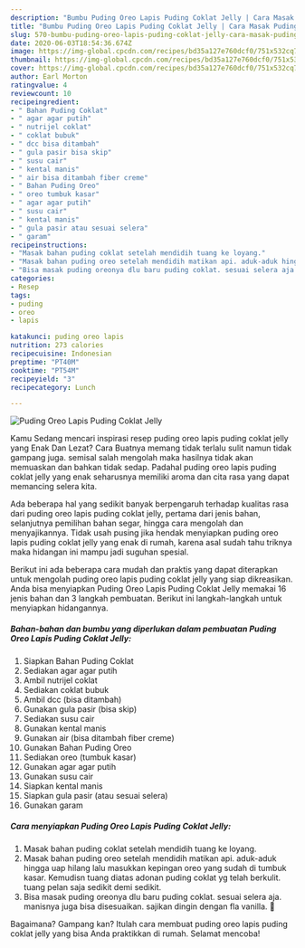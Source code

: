 ```yaml
---
description: "Bumbu Puding Oreo Lapis Puding Coklat Jelly | Cara Masak Puding Oreo Lapis Puding Coklat Jelly Yang Bisa Manjain Lidah"
title: "Bumbu Puding Oreo Lapis Puding Coklat Jelly | Cara Masak Puding Oreo Lapis Puding Coklat Jelly Yang Bisa Manjain Lidah"
slug: 570-bumbu-puding-oreo-lapis-puding-coklat-jelly-cara-masak-puding-oreo-lapis-puding-coklat-jelly-yang-bisa-manjain-lidah
date: 2020-06-03T18:54:36.674Z
image: https://img-global.cpcdn.com/recipes/bd35a127e760dcf0/751x532cq70/puding-oreo-lapis-puding-coklat-jelly-foto-resep-utama.jpg
thumbnail: https://img-global.cpcdn.com/recipes/bd35a127e760dcf0/751x532cq70/puding-oreo-lapis-puding-coklat-jelly-foto-resep-utama.jpg
cover: https://img-global.cpcdn.com/recipes/bd35a127e760dcf0/751x532cq70/puding-oreo-lapis-puding-coklat-jelly-foto-resep-utama.jpg
author: Earl Morton
ratingvalue: 4
reviewcount: 10
recipeingredient:
- " Bahan Puding Coklat"
- " agar agar putih"
- " nutrijel coklat"
- " coklat bubuk"
- " dcc bisa ditambah"
- " gula pasir bisa skip"
- " susu cair"
- " kental manis"
- " air bisa ditambah fiber creme"
- " Bahan Puding Oreo"
- " oreo tumbuk kasar"
- " agar agar putih"
- " susu cair"
- " kental manis"
- " gula pasir atau sesuai selera"
- " garam"
recipeinstructions:
- "Masak bahan puding coklat setelah mendidih tuang ke loyang."
- "Masak bahan puding oreo setelah mendidih matikan api. aduk-aduk hingga uap hilang lalu masukkan kepingan oreo yang sudah di tumbuk kasar. Kemudisn tuang diatas adonan puding coklat yg telah berkulit. tuang pelan saja sedikit demi sedikit."
- "Bisa masak puding oreonya dlu baru puding coklat. sesuai selera aja. manisnya juga bisa disesuaikan. sajikan dingin dengan fla vanilla. 🤤"
categories:
- Resep
tags:
- puding
- oreo
- lapis

katakunci: puding oreo lapis 
nutrition: 273 calories
recipecuisine: Indonesian
preptime: "PT40M"
cooktime: "PT54M"
recipeyield: "3"
recipecategory: Lunch

---
```



![Puding Oreo Lapis Puding Coklat Jelly](https://img-global.cpcdn.com/recipes/bd35a127e760dcf0/751x532cq70/puding-oreo-lapis-puding-coklat-jelly-foto-resep-utama.jpg)

Kamu Sedang mencari inspirasi resep puding oreo lapis puding coklat jelly yang Enak Dan Lezat? Cara Buatnya memang tidak terlalu sulit namun tidak gampang juga. semisal salah mengolah maka hasilnya tidak akan memuaskan dan bahkan tidak sedap. Padahal puding oreo lapis puding coklat jelly yang enak seharusnya memiliki aroma dan cita rasa yang dapat memancing selera kita.

Ada beberapa hal yang sedikit banyak berpengaruh terhadap kualitas rasa dari puding oreo lapis puding coklat jelly, pertama dari jenis bahan, selanjutnya pemilihan bahan segar, hingga cara mengolah dan menyajikannya. Tidak usah pusing jika hendak menyiapkan puding oreo lapis puding coklat jelly yang enak di rumah, karena asal sudah tahu triknya maka hidangan ini mampu jadi suguhan spesial.




Berikut ini ada beberapa cara mudah dan praktis yang dapat diterapkan untuk mengolah puding oreo lapis puding coklat jelly yang siap dikreasikan. Anda bisa menyiapkan Puding Oreo Lapis Puding Coklat Jelly memakai 16 jenis bahan dan 3 langkah pembuatan. Berikut ini langkah-langkah untuk menyiapkan hidangannya.

<!--inarticleads1-->

##### Bahan-bahan dan bumbu yang diperlukan dalam pembuatan Puding Oreo Lapis Puding Coklat Jelly:

1. Siapkan  Bahan Puding Coklat
1. Sediakan  agar agar putih
1. Ambil  nutrijel coklat
1. Sediakan  coklat bubuk
1. Ambil  dcc (bisa ditambah)
1. Gunakan  gula pasir (bisa skip)
1. Sediakan  susu cair
1. Gunakan  kental manis
1. Gunakan  air (bisa ditambah fiber creme)
1. Gunakan  Bahan Puding Oreo
1. Sediakan  oreo (tumbuk kasar)
1. Gunakan  agar agar putih
1. Gunakan  susu cair
1. Siapkan  kental manis
1. Siapkan  gula pasir (atau sesuai selera)
1. Gunakan  garam




<!--inarticleads2-->

##### Cara menyiapkan Puding Oreo Lapis Puding Coklat Jelly:

1. Masak bahan puding coklat setelah mendidih tuang ke loyang.
1. Masak bahan puding oreo setelah mendidih matikan api. aduk-aduk hingga uap hilang lalu masukkan kepingan oreo yang sudah di tumbuk kasar. Kemudisn tuang diatas adonan puding coklat yg telah berkulit. tuang pelan saja sedikit demi sedikit.
1. Bisa masak puding oreonya dlu baru puding coklat. sesuai selera aja. manisnya juga bisa disesuaikan. sajikan dingin dengan fla vanilla. 🤤




Bagaimana? Gampang kan? Itulah cara membuat puding oreo lapis puding coklat jelly yang bisa Anda praktikkan di rumah. Selamat mencoba!
